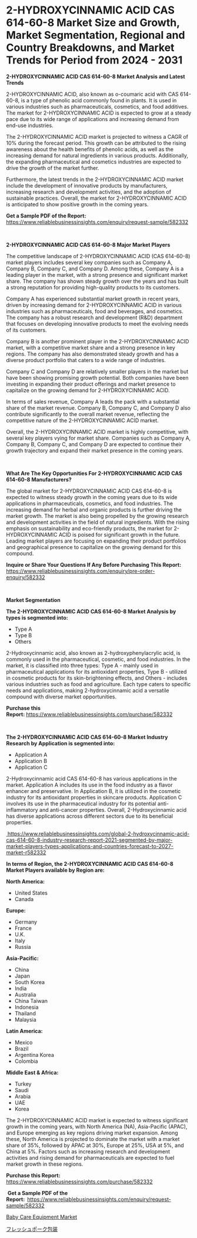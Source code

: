 <p><h1>2-HYDROXYCINNAMIC ACID CAS 614-60-8 Market Size and Growth, Market Segmentation, Regional and Country Breakdowns, and Market Trends for Period from 2024 -  2031</h1></p><p><strong>2-HYDROXYCINNAMIC ACID CAS 614-60-8 Market Analysis and Latest Trends</strong></p>
<p><p>2-HYDROXYCINNAMIC ACID, also known as o-coumaric acid with CAS 614-60-8, is a type of phenolic acid commonly found in plants. It is used in various industries such as pharmaceuticals, cosmetics, and food additives. The market for 2-HYDROXYCINNAMIC ACID is expected to grow at a steady pace due to its wide range of applications and increasing demand from end-use industries.</p><p>The 2-HYDROXYCINNAMIC ACID market is projected to witness a CAGR of 10% during the forecast period. This growth can be attributed to the rising awareness about the health benefits of phenolic acids, as well as the increasing demand for natural ingredients in various products. Additionally, the expanding pharmaceutical and cosmetics industries are expected to drive the growth of the market further.</p><p>Furthermore, the latest trends in the 2-HYDROXYCINNAMIC ACID market include the development of innovative products by manufacturers, increasing research and development activities, and the adoption of sustainable practices. Overall, the market for 2-HYDROXYCINNAMIC ACID is anticipated to show positive growth in the coming years.</p></p>
<p><strong>Get a Sample PDF of the Report:&nbsp;</strong> <a href="https://www.reliablebusinessinsights.com/enquiry/request-sample/582332">https://www.reliablebusinessinsights.com/enquiry/request-sample/582332</a></p>
<p>&nbsp;</p>
<p><strong>2-HYDROXYCINNAMIC ACID CAS 614-60-8 Major Market Players</strong></p>
<p><p>The competitive landscape of 2-HYDROXYCINNAMIC ACID (CAS 614-60-8) market players includes several key companies such as Company A, Company B, Company C, and Company D. Among these, Company A is a leading player in the market, with a strong presence and significant market share. The company has shown steady growth over the years and has built a strong reputation for providing high-quality products to its customers.</p><p>Company A has experienced substantial market growth in recent years, driven by increasing demand for 2-HYDROXYCINNAMIC ACID in various industries such as pharmaceuticals, food and beverages, and cosmetics. The company has a robust research and development (R&D) department that focuses on developing innovative products to meet the evolving needs of its customers.</p><p>Company B is another prominent player in the 2-HYDROXYCINNAMIC ACID market, with a competitive market share and a strong presence in key regions. The company has also demonstrated steady growth and has a diverse product portfolio that caters to a wide range of industries.</p><p>Company C and Company D are relatively smaller players in the market but have been showing promising growth potential. Both companies have been investing in expanding their product offerings and market presence to capitalize on the growing demand for 2-HYDROXYCINNAMIC ACID.</p><p>In terms of sales revenue, Company A leads the pack with a substantial share of the market revenue. Company B, Company C, and Company D also contribute significantly to the overall market revenue, reflecting the competitive nature of the 2-HYDROXYCINNAMIC ACID market.</p><p>Overall, the 2-HYDROXYCINNAMIC ACID market is highly competitive, with several key players vying for market share. Companies such as Company A, Company B, Company C, and Company D are expected to continue their growth trajectory and expand their market presence in the coming years.</p></p>
<p>&nbsp;</p>
<p><strong>What Are The Key Opportunities For 2-HYDROXYCINNAMIC ACID CAS 614-60-8 Manufacturers?</strong></p>
<p><p>The global market for 2-HYDROXYCINNAMIC ACID CAS 614-60-8 is expected to witness steady growth in the coming years due to its wide applications in pharmaceuticals, cosmetics, and food industries. The increasing demand for herbal and organic products is further driving the market growth. The market is also being propelled by the growing research and development activities in the field of natural ingredients. With the rising emphasis on sustainability and eco-friendly products, the market for 2-HYDROXYCINNAMIC ACID is poised for significant growth in the future. Leading market players are focusing on expanding their product portfolios and geographical presence to capitalize on the growing demand for this compound.</p></p>
<p><strong>Inquire or Share Your Questions If Any Before Purchasing This Report:</strong> <a href="https://www.reliablebusinessinsights.com/enquiry/pre-order-enquiry/582332">https://www.reliablebusinessinsights.com/enquiry/pre-order-enquiry/582332</a></p>
<p>&nbsp;</p>
<p><strong>Market Segmentation</strong></p>
<p><strong>The 2-HYDROXYCINNAMIC ACID CAS 614-60-8 Market Analysis by types is segmented into:</strong></p>
<p><ul><li>Type A</li><li>Type B</li><li>Others</li></ul></p>
<p><p>2-Hydroxycinnamic acid, also known as 2-hydroxyphenylacrylic acid, is commonly used in the pharmaceutical, cosmetic, and food industries. In the market, it is classified into three types: Type A - mainly used in pharmaceutical applications for its antioxidant properties, Type B - utilized in cosmetic products for its skin-brightening effects, and Others - includes various industries such as food and agriculture. Each type caters to specific needs and applications, making 2-hydroxycinnamic acid a versatile compound with diverse market opportunities.</p></p>
<p><strong>Purchase this Report:&nbsp;</strong><a href="https://www.reliablebusinessinsights.com/purchase/582332">https://www.reliablebusinessinsights.com/purchase/582332</a></p>
<p>&nbsp;</p>
<p><strong>The 2-HYDROXYCINNAMIC ACID CAS 614-60-8 Market Industry Research by Application is segmented into:</strong></p>
<p><ul><li>Application A</li><li>Application B</li><li>Application C</li></ul></p>
<p><p>2-Hydroxycinnamic acid CAS 614-60-8 has various applications in the market. Application A includes its use in the food industry as a flavor enhancer and preservative. In Application B, it is utilized in the cosmetic industry for its antioxidant properties in skincare products. Application C involves its use in the pharmaceutical industry for its potential anti-inflammatory and anti-cancer properties. Overall, 2-Hydroxycinnamic acid has diverse applications across different sectors due to its beneficial properties.</p></p>
<p><a href="https://www.reliablebusinessinsights.com/global-2-hydroxycinnamic-acid-cas-614-60-8-industry-research-report-2021-segmented-by-major-market-players-types-applications-and-countries-forecast-to-2027-market-r582332">&nbsp;https://www.reliablebusinessinsights.com/global-2-hydroxycinnamic-acid-cas-614-60-8-industry-research-report-2021-segmented-by-major-market-players-types-applications-and-countries-forecast-to-2027-market-r582332</a></p>
<p><strong>In terms of Region, the 2-HYDROXYCINNAMIC ACID CAS 614-60-8 Market Players available by Region are:</strong></p>
<p>
    <p> <strong> North America: </strong>
        <ul>
            <li>United States</li>
            <li>Canada</li>
        </ul>
        </p> 
    <p> <strong> Europe: </strong>
        <ul>
            <li>Germany</li>
            <li>France</li>
            <li>U.K.</li>
            <li>Italy</li>
            <li>Russia</li>
        </ul>
        </p> 
    <p> <strong> Asia-Pacific: </strong>
        <ul>
            <li>China</li>
            <li>Japan</li>
            <li>South Korea</li>
            <li>India</li>
            <li>Australia</li>
            <li>China Taiwan</li>
            <li>Indonesia</li>
            <li>Thailand</li>
            <li>Malaysia</li>
        </ul>
        </p> 
    <p> <strong> Latin America: </strong>
        <ul>
            <li>Mexico</li>
            <li>Brazil</li>
            <li>Argentina Korea</li>
            <li>Colombia</li>
        </ul>
        </p> 
    <p> <strong> Middle East & Africa: </strong>
        <ul>
            <li>Turkey</li>
            <li>Saudi</li>
            <li>Arabia</li>
            <li>UAE</li>
            <li>Korea</li>
        </ul>
    </p>
    </p>
<p><p>The 2-HYDROXYCINNAMIC ACID market is expected to witness significant growth in the coming years, with North America (NA), Asia-Pacific (APAC), and Europe emerging as key regions driving market expansion. Among these, North America is projected to dominate the market with a market share of 35%, followed by APAC at 30%, Europe at 25%, USA at 5%, and China at 5%. Factors such as increasing research and development activities and rising demand for pharmaceuticals are expected to fuel market growth in these regions.</p></p>
<p><strong>Purchase this Report: </strong><a href="https://www.reliablebusinessinsights.com/purchase/582332">https://www.reliablebusinessinsights.com/purchase/582332</a></p>
<p>&nbsp;<strong>Get a Sample PDF of the Report:&nbsp;&nbsp;</strong><a href="https://www.reliablebusinessinsights.com/enquiry/request-sample/582332">https://www.reliablebusinessinsights.com/enquiry/request-sample/582332</a></p>
<p><strong></strong></p>
<p><p><a href="https://view.publitas.com/reportprime-1/baby-care-equipment-market-furnishes-information-on-market-share-market-trends-and-market-growth/">Baby Care Equipment Market</a></p><p><a href="https://github.com/FredaJerde/Market-Research-Report-List-1/blob/main/360357295204.md">フレッシュポーク包装</a></p></p>